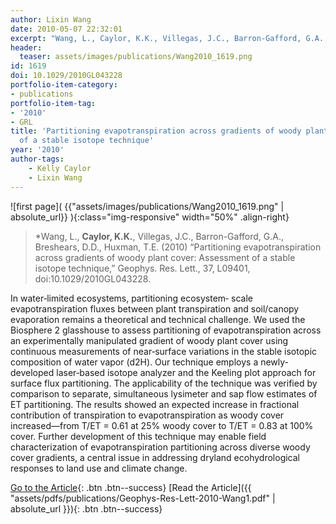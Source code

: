 ```yaml
---
author: Lixin Wang
date: 2010-05-07 22:32:01
excerpt: "Wang, L., Caylor, K.K., Villegas, J.C., Barron-Gafford, G.A., Breshears, D.D., Huxman, T.E. (2010) \u201CPartitioning evapotranspiration across gradients of woody plant cover: Assessment of a stable isotope technique,\u201D Geophys. Res. Lett., 37, L09401, doi:10.1029/ 2010GL043228."
header:
  teaser: assets/images/publications/Wang2010_1619.png
id: 1619
doi: 10.1029/2010GL043228
portfolio-item-category:
- publications
portfolio-item-tag:
- '2010'
- GRL
title: 'Partitioning evapotranspiration across gradients of woody plant cover: Assessment
  of a stable isotope technique'
year: '2010'
author-tags:
    - Kelly Caylor
    - Lixin Wang
---
```


![first page]( {{"assets/images/publications/Wang2010_1619.png" | absolute_url}} ){:class="img-responsive" width="50%" .align-right}

> *Wang, L., **Caylor, K.K.**, Villegas, J.C., Barron-Gafford, G.A., Breshears, D.D., Huxman, T.E. (2010) “Partitioning evapotranspiration across gradients of woody plant cover: Assessment of a stable isotope technique,” Geophys. Res. Lett., 37, L09401, doi:10.1029/2010GL043228.


In water‐limited ecosystems, partitioning ecosystem‐ scale evapotranspiration fluxes between plant transpiration and soil/canopy evaporation remains a theoretical and technical challenge. We used the Biosphere 2 glasshouse to assess partitioning of evapotranspiration across an experimentally manipulated gradient of woody plant cover using continuous measurements of near‐surface variations in the stable isotopic composition of water vapor (d2H). Our technique employs a newly‐developed laser‐based isotope analyzer and the Keeling plot approach for surface flux partitioning. The applicability of the technique was verified by comparison to separate, simultaneous lysimeter and sap flow estimates of ET partitioning. The results showed an expected increase in fractional contribution of transpiration to evapotranspiration as woody cover increased—from T/ET = 0.61 at 25% woody cover to T/ET = 0.83 at 100% cover. Further development of this technique may enable field characterization of evapotranspiration partitioning across diverse woody cover gradients, a central issue in addressing dryland ecohydrological responses to land use and climate change.


[Go to the Article](http://dx.doi.org/10.1029/2010GL043228){: .btn .btn--success} [Read the Article]({{ "assets/pdfs/publications/Geophys-Res-Lett-2010-Wang1.pdf" | absolute_url }}){: .btn .btn--success}